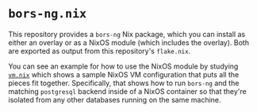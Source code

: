 # `bors-ng.nix`

This repository provides a `bors-ng` Nix package, which you can install as
either an overlay or as a NixOS module (which includes the overlay).  Both are
exported as output from this repository's `flake.nix`.

You can see an example for how to use the NixOS module by studying
[`vm.nix`](./vm.nix) which shows a sample NixOS VM configuration that puts all
the pieces fit together.  Specifically, that shows how to run `bors-ng` and the
matching `postgresql` backend inside of a NixOS container so that they're
isolated from any other databases running on the same machine.
